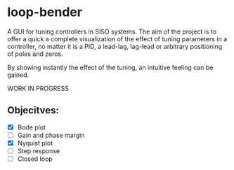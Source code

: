 # loop-bender

A GUI for tuning controllers in SISO systems. The aim of the project is to offer a quick a complete visualization of the effect
of tuning parameters in a controller, no matter it is a PID, a lead-lag, lag-lead or arbitrary positioning of poles and zeros.

By showing instantly the effect of the tuning, an intuitive feeling can be gained.


WORK IN PROGRESS

## Objecitves:

  - [X] Bode plot
  - [ ] Gain and phase margin
  - [X] Nyquist plot
  - [ ] Step response
  - [ ] Closed loop

